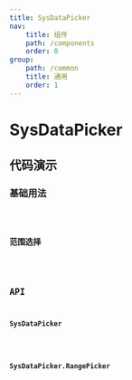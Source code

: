 ```yaml
---
title: SysDataPicker
nav:
    title: 组件
    path: /components
    order: 0
group:
    path: /common
    title: 通用
    order: 1
---
```


# SysDataPicker

## 代码演示

### 基础用法

<code src="./demo/base.tsx">

### 范围选择
<code src="./demo/RangePicker.tsx">


## API

### SysDataPicker
<API src="./SysDataPicker.tsx" hideTitle export='[""]' ></API>

### SysDataPicker.RangePicker
<API src="./SysRangePicker.tsx" hideTitle export='[""]' ></API>